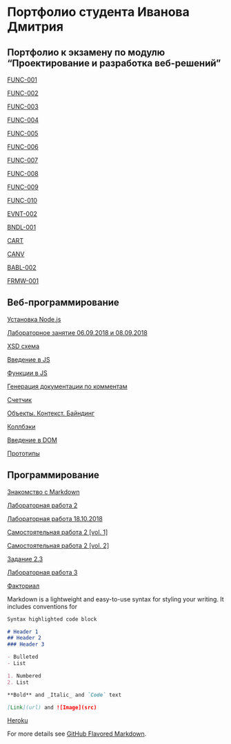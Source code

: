 
# Портфолио студента Иванова Дмитрия

## Портфолио к экзамену по модулю “Проектирование и разработка веб-решений”

[FUNC-001](https://kodaktor.ru/task_func_282ff)

[FUNC-002](https://kodaktor.ru/func_29440)

[FUNC-003](https://kodaktor.ru/func_a3765)

[FUNC-004](https://kodaktor.ru/func_e29ff)

[FUNC-005](https://kodaktor.ru/task_func_6522d)

[FUNC-006](https://kodaktor.ru/func_00440)

[FUNC-007](https://kodaktor.ru/func_3633d)

[FUNC-008](https://kodaktor.ru/zzzzzzz_de2b7)

[FUNC-009](https://kodaktor.ru/func_123de)

[FUNC-010](https://kodaktor.ru/func_56254)

[EVNT-002](https://kodaktor.ru/custom_39095)

[BNDL-001](https://dementedjim.github.io/moment_bundle/)

[CART](https://kodaktor.ru/custom_2ac34)

[CANV](https://kodaktor.ru/d64cb18_b557c)

[BABL-002](https://kodaktor.ru/bind02032018_38b65)

[FRMW-001](https://kodaktor.ru/react_6741c)


## Веб-программирование
[Установка  Node.js](https://github.com/DementedJim/Node.js-First-week-installing-node-/)

[Лабораторное занятие 06.09.2018 и 08.09.2018](https://github.com/DementedJim/XML-DTD-08-09-2018)

[XSD схема](https://github.com/DementedJim/xsd_scheme/)

[Введение в JS](https://github.com/DementedJim/22-09-2018)

[Функции в JS](https://github.com/DementedJim/jsfunctions)

[Генерация документации по комментам](https://github.com/DementedJim/13-10-2018-Final)

[Счетчик](https://github.com/DementedJim/counter)

[Объекты. Контекст. Байндинг](https://github.com/DementedJim/context_binding)

[Коллбэки](https://github.com/DementedJim/callbacks)

[Введение в DOM](https://github.com/DementedJim/into_dom/)

[Прототипы](https://kodaktor.ru/zzzzzzz_ebd11)



## Программирование
[Знакомство с Markdown](https://github.com/DementedJim/Markdown)

[Лабораторная работа 2](https://repl.it/@PietrSidorovich/Laboratornaia-rabota-2-Python)

[Лабораторная работа 18.10.2018](https://github.com/DementedJim/18-10-2018-Python)

[Самостоятельная работа 2 [vol. 1]](https://repl.it/@PietrSidorovich/Zadaniie-1-2-Samostoiatielnaia-rabota-2)

[Самостоятельная работа 2 [vol. 2]](https://repl.it/@PietrSidorovich/Zadaniie-3-Samostoiatielnaia-rabota-2)

[Задание 2.3](https://repl.it/@PietrSidorovich/Zadaniie-23)

[Лабораторная работа 3](https://repl.it/@PietrSidorovich/Laboratornaia-rabota-3-20-09-18)

[Факториал](https://repl.it/@PietrSidorovich/Faktorial)





Markdown is a lightweight and easy-to-use syntax for styling your writing. It includes conventions for

```markdown
Syntax highlighted code block

# Header 1
## Header 2
### Header 3

- Bulleted
- List

1. Numbered
2. List

**Bold** and _Italic_ and `Code` text

[Link](url) and ![Image](src)
```
[Heroku](https://github.com/DementedJim/herokudemo1)

For more details see [GitHub Flavored Markdown](https://guides.github.com/features/mastering-markdown/).
